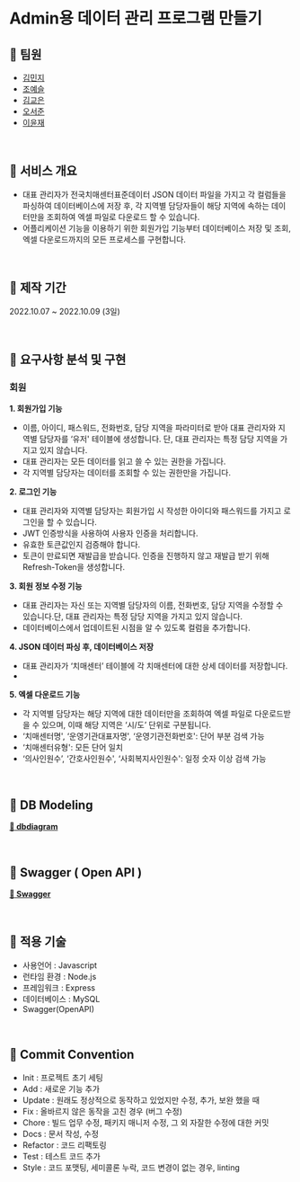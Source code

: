 # Admin용 데이터 관리 프로그램 만들기

## 📌 팀원

- [김민지](https://github.com/enddl3224)
- [조예슬](https://github.com/eungang3)
- [김교은](https://github.com/gyoeun666)
- [오서준](https://github.com/Pi-ren)
- [이윤재](https://github.com/Yunjae53)

<br/>

## 📌 서비스 개요

- 대표 관리자가 전국치매센터표준데이터 JSON 데이터 파일을 가지고 각 컬럼들을 파싱하여 데이터베이스에 저장 후, 
각 지역별 담당자들이 해당 지역에 속하는 데이터만을 조회하여 엑셀 파일로 다운로드 할 수 있습니다.
- 어플리케이션 기능을 이용하기 위한 회원가입 기능부터 데이터베이스 저장 및 조회, 엑셀 다운로드까지의 모든 프로세스를 구현합니다.

<br/>

## 📌 제작 기간

2022.10.07 ~ 2022.10.09 (3일)

<br/>

## 📌 요구사항 분석 및 구현

### 회원

**1. 회원가입 기능**

- 이름, 아이디, 패스워드, 전화번호, 담당 지역을 파라미터로 받아 대표 관리자와 지역별 담당자를 ‘유저' 테이블에 생성합니다. 단, 대표 관리자는 특정 담당 지역을 가지고 있지 않습니다.
- 대표 관리자는 모든 데이터를 읽고 쓸 수 있는 권한을 가집니다.
- 각 지역별 담당자는 데이터를 조회할 수 있는 권한만을 가집니다.

**2. 로그인 기능**

- 대표 관리자와 지역별 담당자는 회원가입 시 작성한 아이디와 패스워드를 가지고 로그인을 할 수 있습니다.
- JWT 인증방식을 사용하여 사용자 인증을 처리합니다.
- 유효한 토큰값인지 검증해야 합니다.
- 토큰이 만료되면 재발급을 받습니다. 인증을 진행하지 않고 재발급 받기 위해 Refresh-Token을 생성합니다.

**3. 회원 정보 수정 기능**

- 대표 관리자는 자신 또는 지역별 담당자의 이름, 전화번호, 담당 지역을 수정할 수 있습니다.단, 대표 관리자는 특정 담당 지역을 가지고 있지 않습니다.
- 데이터베이스에서 업데이트된 시점을 알 수 있도록 컬럼을 추가합니다.

**4. JSON 데이터 파싱 후, 데이터베이스 저장**

- 대표 관리자가 ‘치매센터’ 테이블에 각 치매센터에 대한 상세 데이터를 저장합니다.
- 

**5. 엑셀 다운로드 기능**

- 각 지역별 담당자는 해당 지역에 대한 데이터만을 조회하여 엑셀 파일로 다운로드받을 수 있으며, 이때 해당 지역은 ‘시/도’ 단위로 구분됩니다.
- ‘치매센터명', ‘운영기관대표자명', ‘운영기관전화번호': 단어 부분 검색 가능
- ‘치매센터유형': 모든 단어 일치
- ‘의사인원수’, ‘간호사인원수', ‘사회복지사인원수': 일정 숫자 이상 검색 가능



<br/>

## 📌 DB Modeling

**[🔗 dbdiagram](https://dbdiagram.io/d/633bdd28f0018a1c5f8b3033)**

<br>

## 📌 Swagger ( Open API )

**[🔗 Swagger ](https://atom-top-2e8.notion.site/3-api-65043206aa9e4d70a7371b4659610b11)**

<br/>

## 📌 적용 기술

- 사용언어 : Javascript
- 런타임 환경 : Node.js
- 프레임워크 : Express
- 데이터베이스 : MySQL
- Swagger(OpenAPI)

<br/>

## 📌 Commit Convention

- Init : 프로젝트 초기 세팅
- Add : 새로운 기능 추가
- Update : 원래도 정상적으로 동작하고 있었지만 수정, 추가, 보완 했을 때
- Fix : 올바르지 않은 동작을 고친 경우 (버그 수정)
- Chore : 빌드 업무 수정, 패키지 매니저 수정, 그 외 자잘한 수정에 대한 커밋
- Docs : 문서 작성, 수정
- Refactor : 코드 리팩토링
- Test : 테스트 코드 추가
- Style : 코드 포맷팅, 세미콜론 누락, 코드 변경이 없는 경우, linting
